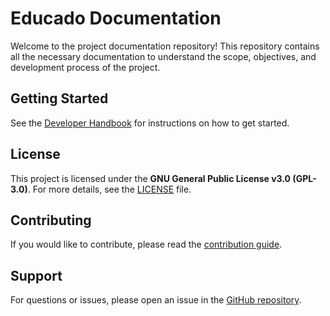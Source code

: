 # Educado Documentation

Welcome to the project documentation repository! This repository contains all the necessary documentation to understand
the scope, objectives, and development process of the project.

## Getting Started

See the [Developer Handbook](docs/handbook/docs/getting-started.md) for instructions on how to get started.

## License

This project is licensed under the **GNU General Public License v3.0 (GPL-3.0)**.
For more details, see the [LICENSE](https://license/) file.

## Contributing

If you would like to contribute, please read the [contribution guide](https://contributing.md/).

## Support

For questions or issues, please open an issue in the
[GitHub repository](https://github.com/%3Cyour-username%3E/%3Cyour-repo%3E).
